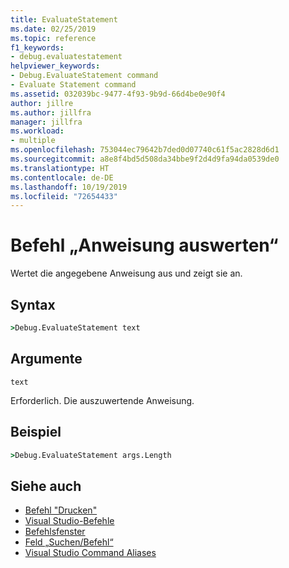 ```yaml
---
title: EvaluateStatement
ms.date: 02/25/2019
ms.topic: reference
f1_keywords:
- debug.evaluatestatement
helpviewer_keywords:
- Debug.EvaluateStatement command
- Evaluate Statement command
ms.assetid: 032039bc-9477-4f93-9b9d-66d4be0e90f4
author: jillre
ms.author: jillfra
manager: jillfra
ms.workload:
- multiple
ms.openlocfilehash: 753044ec79642b7ded0d07740c61f5ac2828d6d1
ms.sourcegitcommit: a8e8f4bd5d508da34bbe9f2d4d9fa94da0539de0
ms.translationtype: HT
ms.contentlocale: de-DE
ms.lasthandoff: 10/19/2019
ms.locfileid: "72654433"
---
```

# <a name="evaluate-statement-command"></a>Befehl „Anweisung auswerten“

Wertet die angegebene Anweisung aus und zeigt sie an.

## <a name="syntax"></a>Syntax

```cmd
>Debug.EvaluateStatement text
```

## <a name="arguments"></a>Argumente

`text`

Erforderlich. Die auszuwertende Anweisung.

## <a name="example"></a>Beispiel

```cmd
>Debug.EvaluateStatement args.Length
```

## <a name="see-also"></a>Siehe auch

- [Befehl "Drucken"](../../ide/reference/print-command.md)
- [Visual Studio-Befehle](../../ide/reference/visual-studio-commands.md)
- [Befehlsfenster](../../ide/reference/command-window.md)
- [Feld „Suchen/Befehl“](../../ide/find-command-box.md)
- [Visual Studio Command Aliases](../../ide/reference/visual-studio-command-aliases.md)